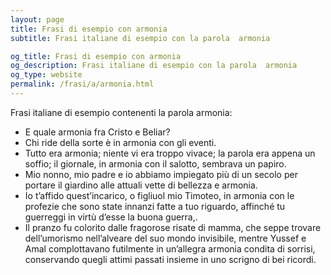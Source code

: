 ```yaml
---
layout: page
title: Frasi di esempio con armonia 
subtitle: Frasi italiane di esempio con la parola  armonia

og_title: Frasi di esempio con armonia 
og_description: Frasi italiane di esempio con la parola  armonia
og_type: website
permalink: /frasi/a/armonia.html
---
```


Frasi italiane di esempio contenenti la parola armonia:


- E quale armonia fra Cristo e Beliar?
- Chi ride della sorte è in armonia con gli eventi.
- Tutto era armonia; niente vi era troppo vivace; la parola era appena un soffio; il giornale, in armonia con il salotto, sembrava un papiro.
- Mio nonno, mio padre e io abbiamo impiegato più di un secolo per portare il giardino alle attuali vette di bellezza e armonia.
- Io t’affido quest’incarico, o figliuol mio Timoteo, in armonia con le profezie che sono state innanzi fatte a tuo riguardo, affinché tu guerreggi in virtù d’esse la buona guerra,.
- Il pranzo fu colorito dalle fragorose risate di mamma, che seppe trovare dell’umorismo nell’alveare del suo mondo invisibile, mentre Yussef e Amal complottavano futilmente in un’allegra armonia condita di sorrisi, conservando quegli attimi passati insieme in uno scrigno di bei ricordi.
